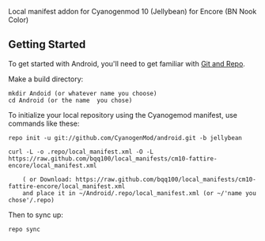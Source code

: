 Local manifest addon for Cyanogenmod 10 (Jellybean) for Encore (BN Nook Color)

Getting Started
---------------

To get started with Android, you'll need to get
familiar with [Git and Repo](http://source.android.com/download/using-repo).

Make a build directory:

	mkdir Andoid (or whatever name you choose)
	cd Android (or the name  you chose)
	

To initialize your local repository using the Cyanogemod manifest, use commands like these:

    repo init -u git://github.com/CyanogenMod/android.git -b jellybean
    
    curl -L -o .repo/local_manifest.xml -O -L https://raw.github.com/bqq100/local_manifests/cm10-fattire-encore/local_manifest.xml

    	( or Download: https://raw.github.com/bqq100/local_manifests/cm10-fattire-encore/local_manifest.xml
		and place it in ~/Android/.repo/local_manifest.xml (or ~/'name you chose'/.repo)

Then to sync up:

    repo sync
